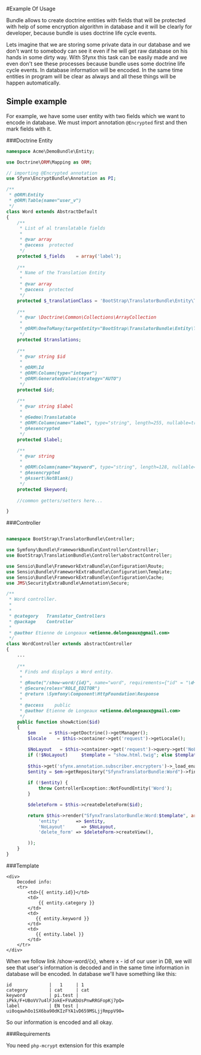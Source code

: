 #Example Of Usage

Bundle allows to create doctrine entities with fields that will be protected with help of some encryption algorithm in database and it will be clearly for developer, because bundle is uses doctrine life cycle events.

Lets imagine that we are storing some private data in our database and we don't want 
to somebody can see it even if he will get raw database on his hands in some dirty way. 
With Sfynx this task can be easily made and we even don't see these processes 
because bundle uses some doctrine life cycle events. In database information will 
be encoded. In the same time entities in program will be clear as always and all 
these things will be happen automatically.

## Simple example

For example, we have some user entity with two fields which we want to encode in database.
We must import annotation `@Encrypted` first and then mark fields with it.

###Doctrine Entity

```php
namespace Acme\DemoBundle\Entity;

use Doctrine\ORM\Mapping as ORM;

// importing @Encrypted annotation
use Sfynx\EncryptBundle\Annotation as PI;

/**
 * @ORM\Entity
 * @ORM\Table(name="user_v")
 */
class Word extends AbstractDefault
{
    /**
     * List of al translatable fields
     *
     * @var array
     * @access  protected
     */
    protected $_fields    = array('label');
    
    /**
     * Name of the Translation Entity
     *
     * @var array
     * @access  protected
     */
    protected $_translationClass = 'BootStrap\TranslatorBundle\Entity\Translation\WordTranslation';
    
    /**
     * @var \Doctrine\Common\Collections\ArrayCollection
     *
     * @ORM\OneToMany(targetEntity="BootStrap\TranslatorBundle\Entity\Translation\WordTranslation", mappedBy="object", cascade={"persist", "remove"})
     */
    protected $translations;
        
    /**
     * @var string $id
     *
     * @ORM\Id
     * @ORM\Column(type="integer")
     * @ORM\GeneratedValue(strategy="AUTO")
     */
    protected $id;

    /**
     * @var string $label
     *
     * @Gedmo\Translatable
     * @ORM\Column(name="label", type="string", length=255, nullable=true)
     * @Aesencrypted
     */
    protected $label;

    /**
     * @var string
     *
     * @ORM\Column(name="keyword", type="string", length=128, nullable=false, unique=true)
     * @Aesencrypted
     * @Assert\NotBlank()
     */
    protected $keyword;
    
    //common getters/setters here...

}
```

###Controller

```php

namespace BootStrap\TranslatorBundle\Controller;

use Symfony\Bundle\FrameworkBundle\Controller\Controller;
use BootStrap\TranslationBundle\Controller\abstractController;

use Sensio\Bundle\FrameworkExtraBundle\Configuration\Route;
use Sensio\Bundle\FrameworkExtraBundle\Configuration\Template;
use Sensio\Bundle\FrameworkExtraBundle\Configuration\Cache;
use JMS\SecurityExtraBundle\Annotation\Secure;

/**
 * Word controller.
 *
 *
 * @category   Translator_Controllers
 * @package    Controller
 *
 * @author Etienne de Longeaux <etienne.delongeaux@gmail.com>
 */
class WordController extends abstractController
{
    ... 
    
    /**
     * Finds and displays a Word entity.
     * 
     * @Route("/show-word/{id}", name="word", requirements={"id" = "\d+"})
     * @Secure(roles="ROLE_EDITOR")
     * @return \Symfony\Component\HttpFoundation\Response
     *
     * @access    public
     * @author Etienne de Longeaux <etienne.delongeaux@gmail.com>    
     */
    public function showAction($id)
    {
        $em     = $this->getDoctrine()->getManager();
        $locale    = $this->container->get('request')->getLocale();

        $NoLayout   = $this->container->get('request')->query->get('NoLayout');
        if (!$NoLayout)     $template = "show.html.twig"; else $template = "show.html.twig";
        
        $this->get('sfynx.annotation.subscriber.encrypters')->_load_enabled = true;
        $entity = $em->getRepository("SfynxTranslatorBundle:Word")->findOneByEntity($locale, $id, 'object');
        
        if (!$entity) {
            throw ControllerException::NotFoundEntity('Word');
        }

        $deleteForm = $this->createDeleteForm($id);

        return $this->render("SfynxTranslatorBundle:Word:$template", array(
            'entity'      => $entity,
            'NoLayout'      => $NoLayout,
            'delete_form' => $deleteForm->createView(),

        ));
    }    
}
```

###Template

```twig
<div>
    Decoded info:
    <tr>
        <td>{{ entity.id}}</td>
        <td>
            {{ entity.category }}
        </td>   
        <td>
           {{ entity.keyword }}
        </td>
        <td>
           {{ entity.label }}
        </td>   
    </tr>
</div> 
```

When we follow link /show-word/{x}, where x - id of our user in DB, we will see that 
user's information is decoded and in the same time information in database will 
be encoded. In database we'll have something like this:

```
id              |   1     | 1
category        | cat     | cat
keyword         | pi.test | iPkk/F+UBoVV7u4lFJokE+FVuKbUsPnwRRGFopKj7pQ=
label           | EN test | ui0oqawhOo1SX6ba90dKIzFYA1vD659MSLjjRmppV90=

```

So our information is encoded and all okay.

###Requirements

You need `php-mcrypt` extension for this example

